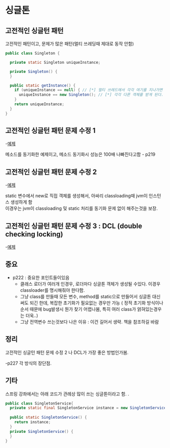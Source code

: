 # 싱글톤

## 고전적인 싱글턴 패턴

고전적인 패턴이고, 문제가 많은 패턴(멀티 쓰레딩때 제대로 동작 안함)

```java
public class Singleton {

  private static Singleton uniqueInstance;

  private Singleton() {
  }

  public static getInstance() {
    if (uniqueInstance == null) { // [*] 멀티 쓰레드에서 각각 여기를 지나가면
      uniqueInstance == new Singleton(); // [*] 각각 다른 객체를 받게 된다. 
    }
    return uniqueInstance;
  }
}

```

## 고전적인 싱글턴 패턴 문제 수정 1

-[예제](./threadsafe/Singleton.java)

메소드를 동기화한 예제이고, 메소드 동기화시 성능은 100배 나빠진다고함 - p219

## 고전적인 싱글턴 패턴 문제 수정 2

-[예제](./stat/Singleton.java)

static 변수에서 new로 직접 객체를 생성해서, 아싸리 classloading때 jvm이 인스턴스 생성하게 함  
이경우는 jvm이 classloading 및 static 처리를 동기화 문제 없이 해주는것을 보장.

## 고전적인 싱글턴 패턴 문제 수정 3 : DCL (double checking locking)

-[예제](./dcl/Singleton.java)

## 중요

- p222 : 중요한 포인트들이있음
  - 클래스 로더가 여러개 인경우, 로더마다 싱글톤 객체가 생성될 수있다. 이경우 classloader를 명시해줘야 한다함.
  - 그냥 class를 만들때 모든 변수, method를 static으로 만들어서 싱글톤 대신 써도 되긴 한데, 복잡한 초기화가 필요없는 경우만 가능
    ( 정적 초기화 방식이나 순서 때문에 bug발생시 뭔가 찾기 어렵나봄, 특히 여러  class가 얽혀있는경우는 더욱..)
  - 그냥 전역변수 쓰는것보다 나은 이유 : 이건 길어서 생략. 책을 참조하길 바람

## 정리

고전적인 싱글턴 패턴 문제 수정 2 나 DCL가 가장 좋은 방법인가봄.

-p227 각 방식의 장단점.

## 기타 

스프링 강좌에서는 아래 코드가 관례상 많이 쓰는 싱글톤이라고 함. .

```java
public class SingletonService{
  private static final SingletonService instance = new SingletonService();
    
  public static SingletonService() {
    return instance;
  }
  private SingletonService() {   
  }
}
```

